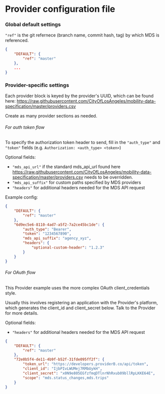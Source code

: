 # Provider configuration file

### Global default settings

`"ref"` is the git refernece (branch name, commit hash, tag) by which MDS is referenced.

```json
{
    "DEFAULT": {
        "ref": "master"
    },
    ...
}
```

### Provider-specific settings

Each provider block is keyed by the provider's UUID, which can be found here: https://raw.githubusercontent.com/CityOfLosAngeles/mobility-data-specification/master/providers.csv

Create as many provider sections as needed.

###### For auth token flow

To specify the authorization token header to send, fill in the `"auth_type"` and `"token"` fields (e.g. `Authorization: <auth_type> <token>`)

Optional fields:
* `"mds_api_url"` if the standard mds_api_url found here https://raw.githubusercontent.com/CityOfLosAngeles/mobility-data-specification/master/providers.csv needs to be overridden.
* `"mds_api_suffix"` for custom paths specified by MDS providers
* `"headers"` for additional headers needed for the MDS API request

Example config:

```json
{
    "DEFAULT": {
        "ref": "master"
    },
    "6d9ec5e6-8110-4ad7-a5f2-7a2ce45bc1de": {
        "auth_type": "Bearer",
        "token": "1234567890",
        "mds_api_suffix": "agency_xyz",
        "headers": {
            "optional-custom-header": "1.2.3"
        }
    }
}
```

###### For OAuth flow

This Provider example uses the more complex OAuth client_credentials style.

Usually this involves registering an application with the Provider's platform, which generates the client_id and client_secret below. Talk to the Provider for more details.

Optional fields:
* `"headers"` for additional headers needed for the MDS API request

```json
{
    "DEFAULT": {
        "ref": "master"
    },
    "72e0b5f4-de11-4b9f-b52f-31fde095ff2f": {
        "token_url": "https://developers.providerB.co/api/token",
        "client_id": "IjbPIvLWUMej7RMbUykH",
        "client_secret": "x0N9e805EGfzfmqDTlnrNhRxub09bllRpLKKE64E",
        "scope": "mds.status_changes,mds.trips"
    }
}
```
